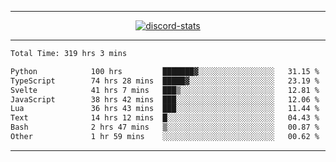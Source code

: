 <a href="https://www.github.com/ripavoid" target="_blank" rel="noreferrer">

-------

<div align='center'>
    <a href='https://discordapp.com/users/825178146797518881'>
        <img align='center' alt='discord-stats' src='https://api.discord-status.me/825178146797518881?nitro&boost=4&gradient=%231e0b1a%2C%23000000%2C%23000000%2C%23160316'></img>
    </a>
</div>

-------

<!--START_SECTION:waka-->

```txt
Total Time: 319 hrs 3 mins

Python            100 hrs         ███████▓░░░░░░░░░░░░░░░░░   31.15 %
TypeScript        74 hrs 28 mins  █████▓░░░░░░░░░░░░░░░░░░░   23.19 %
Svelte            41 hrs 7 mins   ███▒░░░░░░░░░░░░░░░░░░░░░   12.81 %
JavaScript        38 hrs 42 mins  ███░░░░░░░░░░░░░░░░░░░░░░   12.06 %
Lua               36 hrs 43 mins  ███░░░░░░░░░░░░░░░░░░░░░░   11.44 %
Text              14 hrs 12 mins  █░░░░░░░░░░░░░░░░░░░░░░░░   04.43 %
Bash              2 hrs 47 mins   ▒░░░░░░░░░░░░░░░░░░░░░░░░   00.87 %
Other             1 hr 59 mins    ░░░░░░░░░░░░░░░░░░░░░░░░░   00.62 %
```

<!--END_SECTION:waka-->

-------
